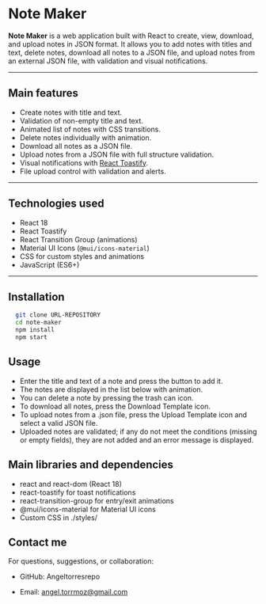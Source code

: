 # Note Maker

**Note Maker** is a web application built with React to create, view, download, and upload notes in JSON format. It allows you to add notes with titles and text, delete notes, download all notes to a JSON file, and upload notes from an external JSON file, with validation and visual notifications.

---

## Main features

- Create notes with title and text.
- Validation of non-empty title and text.
- Animated list of notes with CSS transitions.
- Delete notes individually with animation.
- Download all notes as a JSON file.
- Upload notes from a JSON file with full structure validation.
- Visual notifications with [React Toastify](https://github.com/fkhadra/react-toastify).
- File upload control with validation and alerts.

---

## Technologies used

- React 18
- React Toastify
- React Transition Group (animations)
- Material UI Icons (`@mui/icons-material`)
- CSS for custom styles and animations
- JavaScript (ES6+)

---

## Installation

 ```bash
   git clone URL-REPOSITORY
   cd note-maker
   npm install 
   npm start
```

## Usage

+ Enter the title and text of a note and press the button to add it.
+ The notes are displayed in the list below with animation.
+ You can delete a note by pressing the trash can icon.
+ To download all notes, press the Download Template icon.
+ To upload notes from a .json file, press the Upload Template icon and select a valid JSON file.
+ Uploaded notes are validated; if any do not meet the conditions (missing or empty fields), they are not added and an error message is displayed.

## Main libraries and dependencies
+ react and react-dom (React 18)
+ react-toastify for toast notifications
+ react-transition-group for entry/exit animations
+ @mui/icons-material for Material UI icons
+ Custom CSS in ./styles/

## Contact me
For questions, suggestions, or collaboration:

+ GitHub: Angeltorresrepo

+ Email: angel.torrmoz@gmail.com